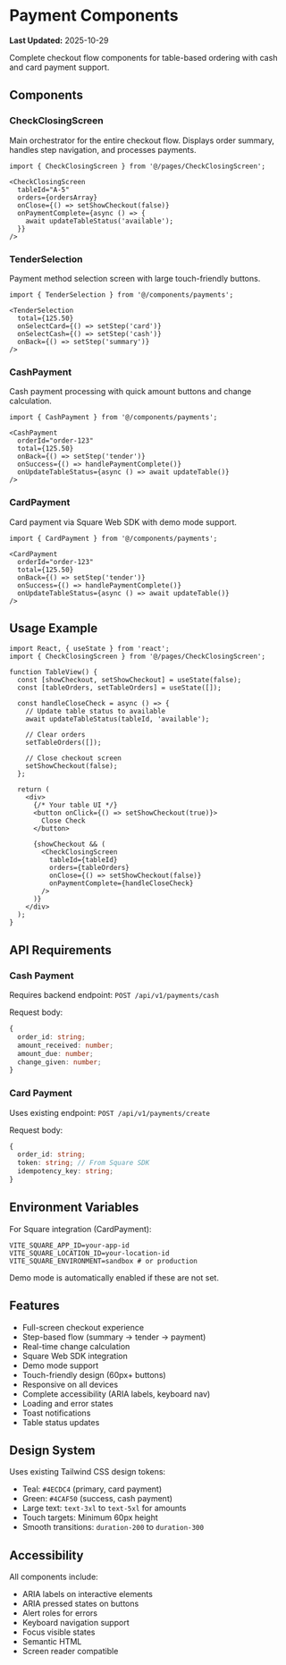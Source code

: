 # Payment Components


**Last Updated:** 2025-10-29

Complete checkout flow components for table-based ordering with cash and card payment support.

## Components

### CheckClosingScreen
Main orchestrator for the entire checkout flow. Displays order summary, handles step navigation, and processes payments.

```tsx
import { CheckClosingScreen } from '@/pages/CheckClosingScreen';

<CheckClosingScreen
  tableId="A-5"
  orders={ordersArray}
  onClose={() => setShowCheckout(false)}
  onPaymentComplete={async () => {
    await updateTableStatus('available');
  }}
/>
```

### TenderSelection
Payment method selection screen with large touch-friendly buttons.

```tsx
import { TenderSelection } from '@/components/payments';

<TenderSelection
  total={125.50}
  onSelectCard={() => setStep('card')}
  onSelectCash={() => setStep('cash')}
  onBack={() => setStep('summary')}
/>
```

### CashPayment
Cash payment processing with quick amount buttons and change calculation.

```tsx
import { CashPayment } from '@/components/payments';

<CashPayment
  orderId="order-123"
  total={125.50}
  onBack={() => setStep('tender')}
  onSuccess={() => handlePaymentComplete()}
  onUpdateTableStatus={async () => await updateTable()}
/>
```

### CardPayment
Card payment via Square Web SDK with demo mode support.

```tsx
import { CardPayment } from '@/components/payments';

<CardPayment
  orderId="order-123"
  total={125.50}
  onBack={() => setStep('tender')}
  onSuccess={() => handlePaymentComplete()}
  onUpdateTableStatus={async () => await updateTable()}
/>
```

## Usage Example

```tsx
import React, { useState } from 'react';
import { CheckClosingScreen } from '@/pages/CheckClosingScreen';

function TableView() {
  const [showCheckout, setShowCheckout] = useState(false);
  const [tableOrders, setTableOrders] = useState([]);

  const handleCloseCheck = async () => {
    // Update table status to available
    await updateTableStatus(tableId, 'available');

    // Clear orders
    setTableOrders([]);

    // Close checkout screen
    setShowCheckout(false);
  };

  return (
    <div>
      {/* Your table UI */}
      <button onClick={() => setShowCheckout(true)}>
        Close Check
      </button>

      {showCheckout && (
        <CheckClosingScreen
          tableId={tableId}
          orders={tableOrders}
          onClose={() => setShowCheckout(false)}
          onPaymentComplete={handleCloseCheck}
        />
      )}
    </div>
  );
}
```

## API Requirements

### Cash Payment
Requires backend endpoint: `POST /api/v1/payments/cash`

Request body:
```typescript
{
  order_id: string;
  amount_received: number;
  amount_due: number;
  change_given: number;
}
```

### Card Payment
Uses existing endpoint: `POST /api/v1/payments/create`

Request body:
```typescript
{
  order_id: string;
  token: string; // From Square SDK
  idempotency_key: string;
}
```

## Environment Variables

For Square integration (CardPayment):
```env
VITE_SQUARE_APP_ID=your-app-id
VITE_SQUARE_LOCATION_ID=your-location-id
VITE_SQUARE_ENVIRONMENT=sandbox # or production
```

Demo mode is automatically enabled if these are not set.

## Features

- Full-screen checkout experience
- Step-based flow (summary → tender → payment)
- Real-time change calculation
- Square Web SDK integration
- Demo mode support
- Touch-friendly design (60px+ buttons)
- Responsive on all devices
- Complete accessibility (ARIA labels, keyboard nav)
- Loading and error states
- Toast notifications
- Table status updates

## Design System

Uses existing Tailwind CSS design tokens:
- Teal: `#4ECDC4` (primary, card payment)
- Green: `#4CAF50` (success, cash payment)
- Large text: `text-3xl` to `text-5xl` for amounts
- Touch targets: Minimum 60px height
- Smooth transitions: `duration-200` to `duration-300`

## Accessibility

All components include:
- ARIA labels on interactive elements
- ARIA pressed states on buttons
- Alert roles for errors
- Keyboard navigation support
- Focus visible states
- Semantic HTML
- Screen reader compatible

